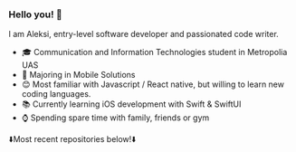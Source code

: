 ### Hello you! 👋

I am Aleksi, entry-level software developer and passionated code writer.

- 🎓 Communication and Information Technologies student in Metropolia UAS
- 📱 Majoring in Mobile Solutions
- 😊 Most familiar with Javascript / React native, but willing to learn new coding languages.
- 📚 Currently learning iOS development with Swift & SwiftUI
- ⌚ Spending spare time with family, friends or gym

⬇️Most recent repositories below!⬇️
              
<!--
**aleksikyto/aleksikyto** is a ✨ _special_ ✨ repository because its `README.md` (this file) appears on your GitHub profile.

Here are some ideas to get you started:

- 🔭 I’m currently working on ...
- 🌱 I’m currently learning ...
- 👯 I’m looking to collaborate on ...
- 🤔 I’m looking for help with ...
- 💬 Ask me about ...
- 📫 How to reach me: ...
- 😄 Pronouns: ...
- ⚡ Fun fact: ...
-->
